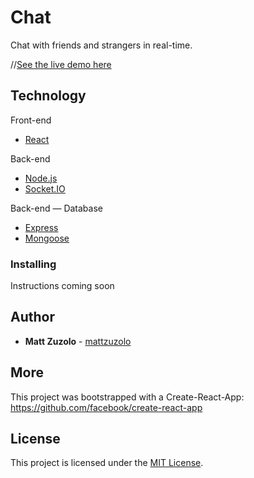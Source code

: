 # Chat

Chat with friends and strangers in real-time.

//[See the live demo here](#)

## Technology

Front-end

* [React](https://reactjs.org/)

Back-end

* [Node.js](https://nodejs.org/en/)
* [Socket.IO](https://socket.io/)

Back-end — Database

* [Express](https://expressjs.com/)
* [Mongoose](https://mongoosejs.com/)

### Installing

Instructions coming soon

## Author

* **Matt Zuzolo** - [mattzuzolo](https://mattzuzolo.github.io/)

## More

This project was bootstrapped with a Create-React-App: https://github.com/facebook/create-react-app

 ## License 
 
 This project is licensed under the [MIT License](https://opensource.org/licenses/MIT).

